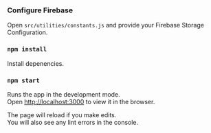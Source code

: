 ### Configure Firebase

Open `src/utilities/constants.js` and provide your Firebase Storage Configuration.

### `npm install`

Install depenencies.

### `npm start`

Runs the app in the development mode.\
Open [http://localhost:3000](http://localhost:3000) to view it in the browser.

The page will reload if you make edits.\
You will also see any lint errors in the console.
